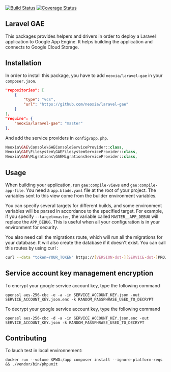 [![Build Status](https://travis-ci.org/neoxia/laravel-gae.svg?branch=master)](https://travis-ci.org/neoxia/laravel-gae)
[![Coverage Status](https://coveralls.io/repos/github/neoxia/laravel-gae/badge.svg?branch=master)](https://coveralls.io/github/neoxia/laravel-gae?branch=master)

## Laravel GAE

This packages provides helpers and drivers in order to deploy a Laravel application to Google App Engine. 
It helps building the application and connects to Google Cloud Storage.

## Installation

In order to install this package, you have to add `neoxia/laravel-gae` in your `composer.json`.

```JSON
"repositories": [
    {
        "type": "vcs",
        "url": "https://github.com/neoxia/laravel-gae"
    }
],
"require": {
    "neoxia/laravel-gae": "master"
},
```

And add the service providers in `config/app.php`.

```PHP
Neoxia\GAE\Console\GAEConsoleServiceProvider::class,
Neoxia\GAE\Filesystem\GAEFilesystemServiceProvider::class,
Neoxia\GAE\Migrations\GAEMigrationsServiceProvider::class,
```

## Usage

When building your application, run `gae:compile-views` and `gae:compile-app-file`.
You need a `app.blade.yaml` file at the root of your project. The variables sent to this view come
from the builder environment variables.

You can specify several targets for different builds, and some environment variables will be
parsed in accordance to the specified target. For example, if you specify `--target=master`,
the variable called `MASTER__APP_DEBUG` will replace the `APP_DEBUG`. This is useful when all
your configuration is in your environment for security.

You also need call the migrations route, which will run all the migrations for your database.
It will also create the database if it doesn't exist. You can call this routes by using curl :

```BASH
curl --data "token=YOUR_TOKEN" https://[VERSION-dot-][SERVICE-dot-]PROJECT_ID.appspot.com/migrate
```

## Service account key management encryption

To encrypt your google service account key, type the following command
```
openssl aes-256-cbc -e -a -in SERVICE_ACCOUNT_KEY.json -out SERVICE_ACCOUNT_KEY.json.enc -k RANDOM_PASSPHRASE_USED_TO_DECRYPT
```

To decrypt your google service account key, type the following command
```
openssl aes-256-cbc -d -a -in SERVICE_ACCOUNT_KEY.json.enc -out SERVICE_ACCOUNT_KEY.json -k RANDOM_PASSPHRASE_USED_TO_DECRYPT
```

## Contributing

To lauch test in local environnement:
```
docker run --volume $PWD:/app composer install --ignore-platform-reqs && ./vendor/bin/phpunit
```
